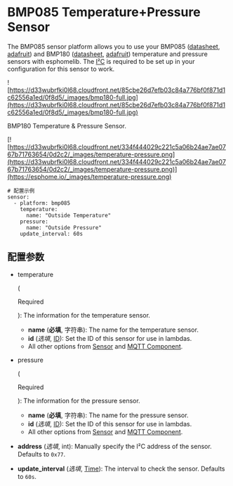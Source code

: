 # BMP085 Temperature+Pressure Sensor

The BMP085 sensor platform allows you to use your BMP085 ([datasheet](https://www.sparkfun.com/datasheets/Components/General/BST-BMP085-DS000-05.pdf), [adafruit](https://www.adafruit.com/product/391)) and BMP180 ([datasheet](https://cdn-shop.adafruit.com/datasheets/BST-BMP180-DS000-09.pdf), [adafruit](https://www.adafruit.com/product/1603)) temperature and pressure sensors with esphomelib. The [I²C](https://esphome.io/components/i2c#i2c) is required to be set up in your configuration for this sensor to work.

![https://d33wubrfki0l68.cloudfront.net/85cbe26d7efb03c84a776bf0f871d1c62556a1ed/0f8d5/_images/bmp180-full.jpg](https://d33wubrfki0l68.cloudfront.net/85cbe26d7efb03c84a776bf0f871d1c62556a1ed/0f8d5/_images/bmp180-full.jpg)

BMP180 Temperature & Pressure Sensor.

[![https://d33wubrfki0l68.cloudfront.net/334f444029c221c5a06b24ae7ae0767b71763654/0d2c2/_images/temperature-pressure.png](https://d33wubrfki0l68.cloudfront.net/334f444029c221c5a06b24ae7ae0767b71763654/0d2c2/_images/temperature-pressure.png)](https://esphome.io/_images/temperature-pressure.png)

```
# 配置示例
sensor:
  - platform: bmp085
    temperature:
      name: "Outside Temperature"
    pressure:
      name: "Outside Pressure"
    update_interval: 60s
```

## **配置参数**

- temperature

   

  (

  Required

  ): The information for the temperature sensor.

  - **name** (**必填**, 字符串): The name for the temperature sensor.
  - **id** (*选填*, [ID](esphome/guides/configuration-types#id)): Set the ID of this sensor for use in lambdas.
  - All other options from [Sensor](https://esphome.io/components/sensor/#config-sensor) and [MQTT Component](https://esphome.io/components/mqtt#config-mqtt-component).

- pressure

   

  (

  Required

  ): The information for the pressure sensor.

  - **name** (**必填**, 字符串): The name for the pressure sensor.
  - **id** (*选填*, [ID](esphome/guides/configuration-types#id)): Set the ID of this sensor for use in lambdas.
  - All other options from [Sensor](https://esphome.io/components/sensor/#config-sensor) and [MQTT Component](https://esphome.io/components/mqtt#config-mqtt-component).

- **address** (*选填*, int): Manually specify the I²C address of the sensor. Defaults to `0x77`.

- **update_interval** (*选填*, [Time](https://esphome.io/guides/configuration-types#config-time)): The interval to check the sensor. Defaults to `60s`.